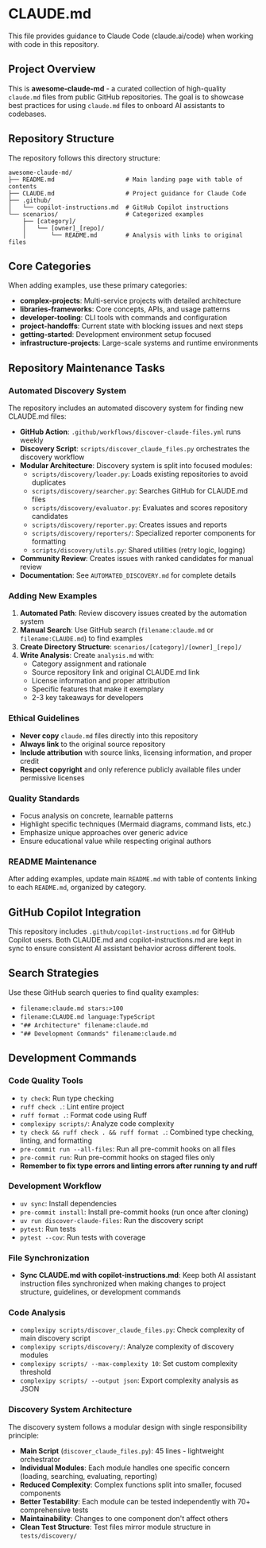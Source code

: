 # CLAUDE.md

This file provides guidance to Claude Code (claude.ai/code) when working with code in this repository.

## Project Overview

This is **awesome-claude-md** - a curated collection of high-quality `claude.md` files from public GitHub repositories. The goal is to showcase best practices for using `claude.md` files to onboard AI assistants to codebases.

## Repository Structure

The repository follows this directory structure:
```
awesome-claude-md/
├── README.md                    # Main landing page with table of contents
├── CLAUDE.md                    # Project guidance for Claude Code
├── .github/
│   └── copilot-instructions.md  # GitHub Copilot instructions
└── scenarios/                   # Categorized examples
    ├── [category]/
    │   └── [owner]_[repo]/
    │       └── README.md        # Analysis with links to original files
```

## Core Categories

When adding examples, use these primary categories:
- **complex-projects**: Multi-service projects with detailed architecture
- **libraries-frameworks**: Core concepts, APIs, and usage patterns
- **developer-tooling**: CLI tools with commands and configuration
- **project-handoffs**: Current state with blocking issues and next steps
- **getting-started**: Development environment setup focused
- **infrastructure-projects**: Large-scale systems and runtime environments

## Repository Maintenance Tasks

### Automated Discovery System
The repository includes an automated discovery system for finding new CLAUDE.md files:
- **GitHub Action**: `.github/workflows/discover-claude-files.yml` runs weekly
- **Discovery Script**: `scripts/discover_claude_files.py` orchestrates the discovery workflow
- **Modular Architecture**: Discovery system is split into focused modules:
  - `scripts/discovery/loader.py`: Loads existing repositories to avoid duplicates
  - `scripts/discovery/searcher.py`: Searches GitHub for CLAUDE.md files
  - `scripts/discovery/evaluator.py`: Evaluates and scores repository candidates
  - `scripts/discovery/reporter.py`: Creates issues and reports
  - `scripts/discovery/reporters/`: Specialized reporter components for formatting
  - `scripts/discovery/utils.py`: Shared utilities (retry logic, logging)
- **Community Review**: Creates issues with ranked candidates for manual review
- **Documentation**: See `AUTOMATED_DISCOVERY.md` for complete details

### Adding New Examples
1. **Automated Path**: Review discovery issues created by the automation system
2. **Manual Search**: Use GitHub search (`filename:claude.md` or `filename:CLAUDE.md`) to find examples
3. **Create Directory Structure**: `scenarios/[category]/[owner]_[repo]/`
4. **Write Analysis**: Create `analysis.md` with:
   - Category assignment and rationale
   - Source repository link and original CLAUDE.md link
   - License information and proper attribution
   - Specific features that make it exemplary
   - 2-3 key takeaways for developers

### Ethical Guidelines
- **Never copy** `claude.md` files directly into this repository
- **Always link** to the original source repository
- **Include attribution** with source links, licensing information, and proper credit
- **Respect copyright** and only reference publicly available files under permissive licenses

### Quality Standards
- Focus analysis on concrete, learnable patterns
- Highlight specific techniques (Mermaid diagrams, command lists, etc.)
- Emphasize unique approaches over generic advice
- Ensure educational value while respecting original authors

### README Maintenance
After adding examples, update main `README.md` with table of contents linking to each `README.md`, organized by category.

## GitHub Copilot Integration

This repository includes `.github/copilot-instructions.md` for GitHub Copilot users. Both CLAUDE.md and copilot-instructions.md are kept in sync to ensure consistent AI assistant behavior across different tools.

## Search Strategies

Use these GitHub search queries to find quality examples:
- `filename:claude.md stars:>100`
- `filename:CLAUDE.md language:TypeScript`
- `"## Architecture" filename:claude.md`
- `"## Development Commands" filename:claude.md`

## Development Commands

### Code Quality Tools
- `ty check`: Run type checking
- `ruff check .`: Lint entire project
- `ruff format .`: Format code using Ruff
- `complexipy scripts/`: Analyze code complexity
- `ty check && ruff check . && ruff format .`: Combined type checking, linting, and formatting
- `pre-commit run --all-files`: Run all pre-commit hooks on all files
- `pre-commit run`: Run pre-commit hooks on staged files only
- **Remember to fix type errors and linting errors after running ty and ruff**

### Development Workflow
- `uv sync`: Install dependencies
- `pre-commit install`: Install pre-commit hooks (run once after cloning)
- `uv run discover-claude-files`: Run the discovery script
- `pytest`: Run tests
- `pytest --cov`: Run tests with coverage

### File Synchronization
- **Sync CLAUDE.md with copilot-instructions.md**: Keep both AI assistant instruction files synchronized when making changes to project structure, guidelines, or development commands

### Code Analysis
- `complexipy scripts/discover_claude_files.py`: Check complexity of main discovery script
- `complexipy scripts/discovery/`: Analyze complexity of discovery modules
- `complexipy scripts/ --max-complexity 10`: Set custom complexity threshold
- `complexipy scripts/ --output json`: Export complexity analysis as JSON

### Discovery System Architecture
The discovery system follows a modular design with single responsibility principle:
- **Main Script** (`discover_claude_files.py`): 45 lines - lightweight orchestrator
- **Individual Modules**: Each module handles one specific concern (loading, searching, evaluating, reporting)
- **Reduced Complexity**: Complex functions split into smaller, focused components
- **Better Testability**: Each module can be tested independently with 70+ comprehensive tests
- **Maintainability**: Changes to one component don't affect others
- **Clean Test Structure**: Test files mirror module structure in `tests/discovery/`

